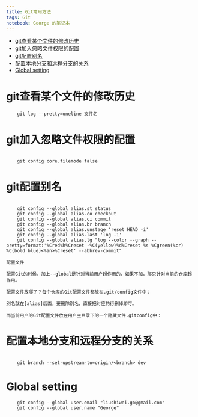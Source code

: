 ```yaml
--- 
title: Git常用方法
tags: Git
notebook: George 的笔记本
---
```


<!-- MarkdownTOC -->

- [git查看某个文件的修改历史](#git查看某个文件的修改历史)
- [git加入忽略文件权限的配置](#git加入忽略文件权限的配置)
- [git配置别名](#git配置别名)
- [配置本地分支和远程分支的关系](#配置本地分支和远程分支的关系)
- [Global setting](#global-setting)

<!-- /MarkdownTOC -->


# git查看某个文件的修改历史

```shell
	git log --pretty=oneline 文件名
```

# git加入忽略文件权限的配置

```shell

	git config core.filemode false

``` 

# git配置别名

```shell

	git config --global alias.st status
	git config --global alias.co checkout
	git config --global alias.ci commit
	git config --global alias.br branch
	git config --global alias.unstage 'reset HEAD -i'
	git config --global alias.last 'log -1'
	git config --global alias.lg "log --color --graph --pretty=format:'%Cred%h%Creset -%C(yellow)%d%Creset %s %Cgreen(%cr) %C(bold blue)<%an>%Creset' --abbrev-commit"

```

	配置文件

	配置Git的时候，加上--global是针对当前用户起作用的，如果不加，那只针对当前的仓库起作用。

	配置文件放哪了？每个仓库的Git配置文件都放在.git/config文件中：

	别名就在[alias]后面，要删除别名，直接把对应的行删掉即可。

	而当前用户的Git配置文件放在用户主目录下的一个隐藏文件.gitconfig中：


# 配置本地分支和远程分支的关系

```shell
	
	git branch --set-upstream-to=origin/<branch> dev

```

# Global setting

```shell
	git config --global user.email "liushiwei.go@gmail.com"
  	git config --global user.name "George"
```